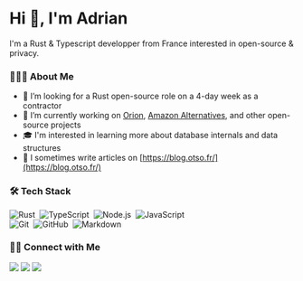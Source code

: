# Hi 👋, I'm Adrian

I'm a Rust & Typescript developper from France interested in open-source & privacy.

### 👨🏻‍💻 About Me

- 👯 I’m looking for a Rust open-source role on a 4-day week as a contractor
- 🔭 I’m currently working on [Orion](https://github.com/adriantombu/orion), [Amazon Alternatives](https://github.com/amazon-alternatives/extension), and other open-source projects
- 🎓  I'm interested in learning more about database internals and data structures
- 📝 I sometimes write articles on [https://blog.otso.fr/](https://blog.otso.fr/)

### 🛠 Tech Stack

![Rust](https://img.shields.io/badge/-Rust-05122A?style=flat&logo=rust)&nbsp;
![TypeScript](https://img.shields.io/badge/-TypeScript-05122A?style=flat&logo=typescript)&nbsp;
![Node.js](https://img.shields.io/badge/-Node.js-05122A?style=flat&logo=node.js)&nbsp;
![JavaScript](https://img.shields.io/badge/-JavaScript-05122A?style=flat&logo=javascript)\
![Git](https://img.shields.io/badge/-Git-05122A?style=flat&logo=git)&nbsp;
![GitHub](https://img.shields.io/badge/-GitHub-05122A?style=flat&logo=github)&nbsp;
![Markdown](https://img.shields.io/badge/-Markdown-05122A?style=flat&logo=markdown)

### 🤝🏻 Connect with Me

<p>
  <a href="https://github.com/adriantombu"><img src="https://img.shields.io/badge/-adriantombu-100000?style=flat&logo=github&logoColor=white"/></a>
  <a href="https://linkedin.com/in/adriantombu"><img src="https://img.shields.io/badge/-adriantombu-0077B5?style=flat&logo=linkedin&logoColor=white"/></a>
  <a href="https://fosstodon.org/@at"><img src="https://img.shields.io/badge/-at@fosstodon.org-BD081C?style=flat&logo=Mastodon&logoColor=white"/></a>
</p>
